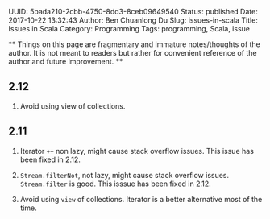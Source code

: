 UUID: 5bada210-2cbb-4750-8dd3-8ceb09649540
Status: published
Date: 2017-10-22 13:32:43
Author: Ben Chuanlong Du
Slug: issues-in-scala
Title: Issues in Scala
Category: Programming
Tags: programming, Scala, issue

**
Things on this page are
fragmentary and immature notes/thoughts of the author.
It is not meant to readers
but rather for convenient reference of the author and future improvement.
**

## 2.12

1. Avoid using view of collections.

## 2.11

1. Iterator `++` non lazy, might cause stack overflow issues. 
This issue has been fixed in 2.12.

2. `Stream.filterNot`, not lazy, might cause stack overflow issues. 
`Stream.filter` is good.
This isssue has been fixed in 2.12.

3. Avoid using `view` of collections. 
Iterator is a better alternative most of the time.


